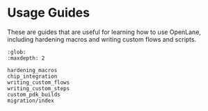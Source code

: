 # Usage Guides

These are guides that are useful for learning how to use OpenLane, including
hardening macros and writing custom flows and scripts.


```{toctree}
:glob:
:maxdepth: 2

hardening_macros
chip_integration
writing_custom_flows
writing_custom_steps
custom_pdk_builds
migration/index
```



   